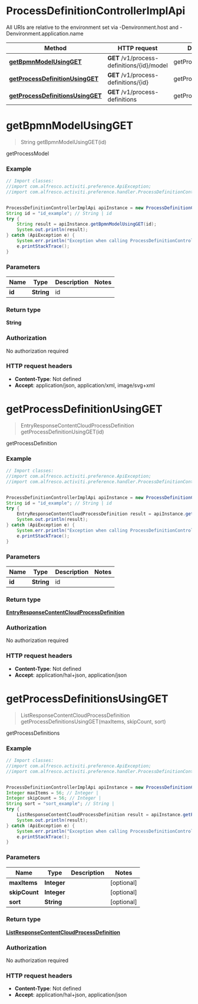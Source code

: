 # ProcessDefinitionControllerImplApi

All URIs are relative to the environment set via -Denvironment.host and -Denvironment.application.name

Method | HTTP request | Description
------------- | ------------- | -------------
[**getBpmnModelUsingGET**](ProcessDefinitionControllerImplApi.md#getBpmnModelUsingGET) | **GET** /v1/process-definitions/{id}/model | getProcessModel
[**getProcessDefinitionUsingGET**](ProcessDefinitionControllerImplApi.md#getProcessDefinitionUsingGET) | **GET** /v1/process-definitions/{id} | getProcessDefinition
[**getProcessDefinitionsUsingGET**](ProcessDefinitionControllerImplApi.md#getProcessDefinitionsUsingGET) | **GET** /v1/process-definitions | getProcessDefinitions


<a name="getBpmnModelUsingGET"></a>
# **getBpmnModelUsingGET**
> String getBpmnModelUsingGET(id)

getProcessModel

### Example
```java
// Import classes:
//import com.alfresco.activiti.preference.ApiException;
//import com.alfresco.activiti.preference.handler.ProcessDefinitionControllerImplApi;


ProcessDefinitionControllerImplApi apiInstance = new ProcessDefinitionControllerImplApi();
String id = "id_example"; // String | id
try {
    String result = apiInstance.getBpmnModelUsingGET(id);
    System.out.println(result);
} catch (ApiException e) {
    System.err.println("Exception when calling ProcessDefinitionControllerImplApi#getBpmnModelUsingGET");
    e.printStackTrace();
}
```

### Parameters

Name | Type | Description  | Notes
------------- | ------------- | ------------- | -------------
 **id** | **String**| id |

### Return type

**String**

### Authorization

No authorization required

### HTTP request headers

 - **Content-Type**: Not defined
 - **Accept**: application/json, application/xml, image/svg+xml

<a name="getProcessDefinitionUsingGET"></a>
# **getProcessDefinitionUsingGET**
> EntryResponseContentCloudProcessDefinition getProcessDefinitionUsingGET(id)

getProcessDefinition

### Example
```java
// Import classes:
//import com.alfresco.activiti.preference.ApiException;
//import com.alfresco.activiti.preference.handler.ProcessDefinitionControllerImplApi;


ProcessDefinitionControllerImplApi apiInstance = new ProcessDefinitionControllerImplApi();
String id = "id_example"; // String | id
try {
    EntryResponseContentCloudProcessDefinition result = apiInstance.getProcessDefinitionUsingGET(id);
    System.out.println(result);
} catch (ApiException e) {
    System.err.println("Exception when calling ProcessDefinitionControllerImplApi#getProcessDefinitionUsingGET");
    e.printStackTrace();
}
```

### Parameters

Name | Type | Description  | Notes
------------- | ------------- | ------------- | -------------
 **id** | **String**| id |

### Return type

[**EntryResponseContentCloudProcessDefinition**](EntryResponseContentCloudProcessDefinition.md)

### Authorization

No authorization required

### HTTP request headers

 - **Content-Type**: Not defined
 - **Accept**: application/hal+json, application/json

<a name="getProcessDefinitionsUsingGET"></a>
# **getProcessDefinitionsUsingGET**
> ListResponseContentCloudProcessDefinition getProcessDefinitionsUsingGET(maxItems, skipCount, sort)

getProcessDefinitions

### Example
```java
// Import classes:
//import com.alfresco.activiti.preference.ApiException;
//import com.alfresco.activiti.preference.handler.ProcessDefinitionControllerImplApi;


ProcessDefinitionControllerImplApi apiInstance = new ProcessDefinitionControllerImplApi();
Integer maxItems = 56; // Integer | 
Integer skipCount = 56; // Integer | 
String sort = "sort_example"; // String | 
try {
    ListResponseContentCloudProcessDefinition result = apiInstance.getProcessDefinitionsUsingGET(maxItems, skipCount, sort);
    System.out.println(result);
} catch (ApiException e) {
    System.err.println("Exception when calling ProcessDefinitionControllerImplApi#getProcessDefinitionsUsingGET");
    e.printStackTrace();
}
```

### Parameters

Name | Type | Description  | Notes
------------- | ------------- | ------------- | -------------
 **maxItems** | **Integer**|  | [optional]
 **skipCount** | **Integer**|  | [optional]
 **sort** | **String**|  | [optional]

### Return type

[**ListResponseContentCloudProcessDefinition**](ListResponseContentCloudProcessDefinition.md)

### Authorization

No authorization required

### HTTP request headers

 - **Content-Type**: Not defined
 - **Accept**: application/hal+json, application/json

